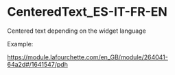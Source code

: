 # CenteredText_ES-IT-FR-EN

Centered text depending on the widget language

Example:

https://module.lafourchette.com/en_GB/module/264041-64a2d#/1641547/pdh
